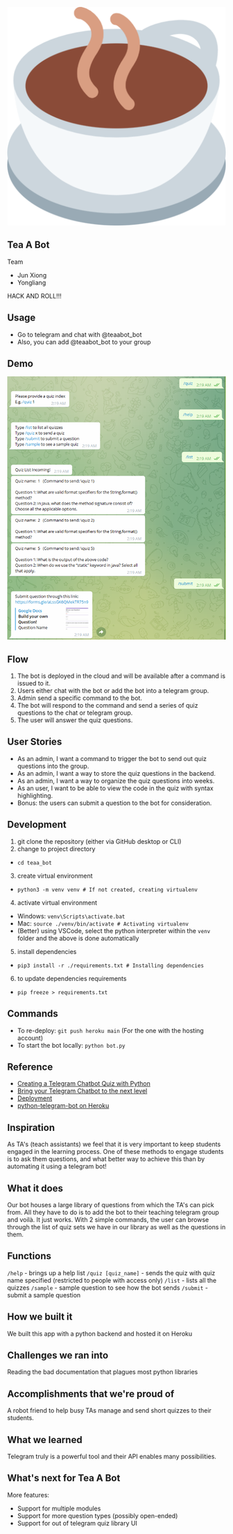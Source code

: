 ![logo](img/logo.png)
## Tea A Bot
Team
- Jun Xiong
- Yongliang

HACK AND ROLL!!!

## Usage
- Go to telegram and chat with @teaabot_bot
- Also, you can add @teaabot_bot to your group
## Demo
![demo](img/demo.png)
## Flow
1. The bot is deployed in the cloud and will be available after a command is issued to it.
2. Users either chat with the bot or add the bot into a telegram group.
3. Admin send a specific command to the bot.
4. The bot will respond to the command and send a series of quiz questions to the chat or telegram group.
5. The user will answer the quiz questions.

## User Stories
- As an admin, I want a command to trigger the bot to send out quiz questions into the group.
- As an admin, I want a way to store the quiz questions in the backend.
- As an admin, I want a way to organize the quiz questions into weeks.
- As an user, I want to be able to view the code in the quiz with syntax highlighting.
- Bonus: the users can submit a question to the bot for consideration.

## Development
1. git clone the repository (either via GitHub desktop or CLI)
2. change to project directory
 - `cd teaa_bot` 
3. create virtual environment
 - `python3 -m venv venv # If not created, creating virtualenv`
4. activate virtual environment
 - Windows: `venv\Scripts\activate.bat`
 - Mac: `source ./venv/bin/activate # Activating virtualenv`
 - (Better) using VSCode, select the python interpreter within the `venv` folder and the above is done automatically
5. install dependencies
 - `pip3 install -r ./requirements.txt # Installing dependencies`
6. to update dependencies requirements
 - `pip freeze > requirements.txt`
## Commands
- To re-deploy: `git push heroku main` (For the one with the hosting account)
- To start the bot locally: `python bot.py`
## Reference
- [Creating a Telegram Chatbot Quiz with Python](https://towardsdatascience.com/creating-a-telegram-chatbot-quiz-with-python-711a43c0c424)
- [Bring your Telegram Chatbot to the next level](https://towardsdatascience.com/bring-your-telegram-chatbot-to-the-next-level-c771ec7d31e4)
- [Deployment](https://towardsdatascience.com/how-to-deploy-a-telegram-bot-using-heroku-for-free-9436f89575d2)
- [python-telegram-bot on Heroku](https://github.com/Bibo-Joshi/ptb-heroku-skeleton)


## Inspiration
As TA's (teach assistants) we feel that it is very important to keep students engaged in the learning process. One of these methods to engage students is to ask them questions, and what better way to achieve this than by automating it using a telegram bot!

## What it does
Our bot houses a large library of questions from which the TA's can pick from. All they have to do is to add the bot to their teaching telegram group and voilà. It just works. With 2 simple commands, the user can browse through the list of quiz sets we have in our library as well as the questions in them.

## Functions
`/help` - brings up a help list
`/quiz [quiz_name]` - sends the quiz with quiz name specified (restricted to people with access only)
`/list` - lists all the quizzes
`/sample` - sample question to see how the bot sends
`/submit` - submit a sample question

## How we built it
We built this app with a python backend and hosted it on Heroku

## Challenges we ran into
Reading the bad documentation that plagues most python libraries 

## Accomplishments that we're proud of
A robot friend to help busy TAs manage and send short quizzes to their students.

## What we learned
Telegram truly is a powerful tool and their API enables many possibilities.

## What's next for Tea A Bot
More features:
- Support for multiple modules
- Support for more question types (possibly open-ended)
- Support for out of telegram quiz library UI

<!-- https://www.freeformatter.com/json-escape.html#ad-output -->
